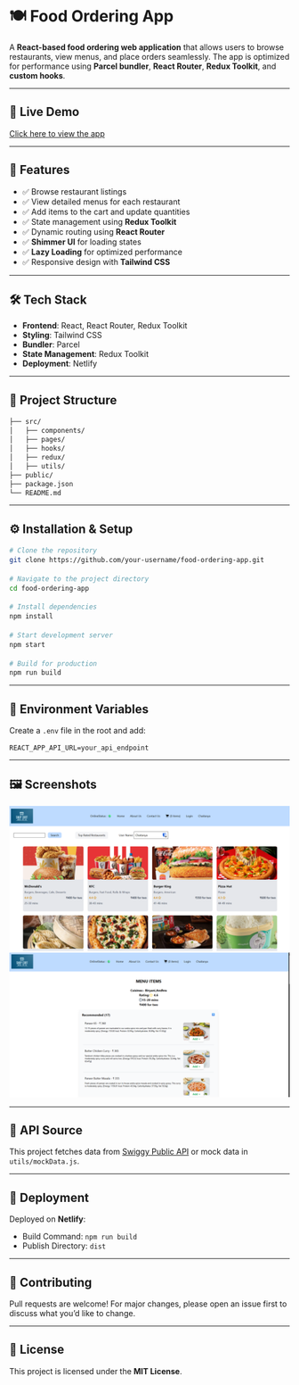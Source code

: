 # 🍽️ Food Ordering App

A **React-based food ordering web application** that allows users to browse restaurants, view menus, and place orders seamlessly. The app is optimized for performance using **Parcel bundler**, **React Router**, **Redux Toolkit**, and **custom hooks**.

---

## 🚀 Live Demo

[Click here to view the app](https://your-netlify-link.netlify.app)

---

## 📌 Features

- ✅ Browse restaurant listings
- ✅ View detailed menus for each restaurant
- ✅ Add items to the cart and update quantities
- ✅ State management using **Redux Toolkit**
- ✅ Dynamic routing using **React Router**
- ✅ **Shimmer UI** for loading states
- ✅ **Lazy Loading** for optimized performance
- ✅ Responsive design with **Tailwind CSS**

---

## 🛠️ Tech Stack

- **Frontend**: React, React Router, Redux Toolkit
- **Styling**: Tailwind CSS
- **Bundler**: Parcel
- **State Management**: Redux Toolkit
- **Deployment**: Netlify

---

## 📂 Project Structure

```
├── src/
│   ├── components/
│   ├── pages/
│   ├── hooks/
│   ├── redux/
│   ├── utils/
├── public/
├── package.json
└── README.md
```

---

## ⚙️ Installation & Setup

```bash
# Clone the repository
git clone https://github.com/your-username/food-ordering-app.git

# Navigate to the project directory
cd food-ordering-app

# Install dependencies
npm install

# Start development server
npm start

# Build for production
npm run build
```

---

## 🔑 Environment Variables

Create a `.env` file in the root and add:

```
REACT_APP_API_URL=your_api_endpoint
```

---

## 🖼️ Screenshots

![alt text](./image/image.png)
![alt text](./image/image-1.png)

---

## 🔗 API Source

This project fetches data from [Swiggy Public API](https://www.swiggy.com) or mock data in `utils/mockData.js`.

---

## 🧰 Deployment

Deployed on **Netlify**:

- Build Command: `npm run build`
- Publish Directory: `dist`

---

## 🤝 Contributing

Pull requests are welcome! For major changes, please open an issue first to discuss what you’d like to change.

---

## 📜 License

This project is licensed under the **MIT License**.
